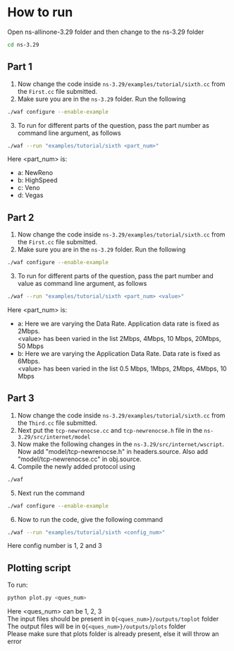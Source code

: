 # How to run
Open ns-allinone-3.29 folder and then change to the ns-3.29 folder
```sh
cd ns-3.29
``` 

## Part 1

1. Now change the code inside `ns-3.29/examples/tutorial/sixth.cc` from the `First.cc` file submitted.
2. Make sure you are in the `ns-3.29` folder. Run the following
```sh
./waf configure --enable-example
```
3. To run for different parts of the question, pass the part number as command line argument, as follows
```sh
./waf --run "examples/tutorial/sixth <part_num>"
```
Here <part_num> is:
* a: NewReno
* b: HighSpeed
* c: Veno
* d: Vegas


## Part 2

1. Now change the code inside `ns-3.29/examples/tutorial/sixth.cc` from the `First.cc` file submitted.
2. Make sure you are in the `ns-3.29` folder. Run the following
```sh
./waf configure --enable-example
```
3. To run for different parts of the question, pass the part number and value as command line argument, as follows
```sh
./waf --run "examples/tutorial/sixth <part_num> <value>"
```
Here <part_num> is:
* a: Here we are varying the Data Rate. Application data rate is fixed as 2Mbps.  
\<value> has been varied in the list 2Mbps, 4Mbps, 10 Mbps, 20Mbps, 50 Mbps 
* b: Here we are varying the Application Data Rate. Data rate is fixed as 6Mbps.  
\<value> has been varied in the list 0.5 Mbps, 1Mbps, 2Mbps, 4Mbps, 10 Mbps


## Part 3

1. Now change the code inside `ns-3.29/examples/tutorial/sixth.cc` from the `Third.cc` file submitted.
2. Next put the `tcp-newrenocse.cc` and `tcp-newrenocse.h` file in the `ns-3.29/src/internet/model`
3. Now make the following changes in the `ns-3.29/src/internet/wscript`. Now add "model/tcp-newrenocse.h" in headers.source. Also add "model/tcp-newrenocse.cc" in obj.source.
4. Compile the newly added protocol using
```sh
./waf
```
5. Next run the command
```sh 
./waf configure --enable-example
```
6. Now to run the code, give the following command
```sh
./waf --run "examples/tutorial/sixth <config_num>"
```
Here config number is 1, 2 and 3


## Plotting script

To run:
```python
python plot.py <ques_num>
```
Here \<ques_num> can be 1, 2, 3  
The input files should be present in `Q{<ques_num>}/outputs/toplot` folder  
The output files will be in `Q{<ques_num>}/outputs/plots` folder   
Please make sure that plots folder is already present, else it will throw an error
